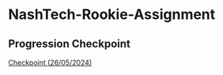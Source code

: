 # NashTech-Rookie-Assignment

## Progression Checkpoint

[Checkpoint (26/05/2024)](https://drive.google.com/file/d/1nrVyfdqnWbTDpsKn5cDCisGhHqyJl-NR/view?usp=sharing)
